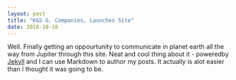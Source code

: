 ```yaml
---
layout: post
title: "K&S G. Companies, Launches Site"
date: 2018-10-10
---
```


Well. Finally getting an oppourtunity to communicate in planet earth all the way from Jupiter
through this site. Neat and cool thing about it - poweredby [Jekyll](http://jekyllrb.com) and I can use
Markdown to author my posts. It actually is alot easier than I thought it was going to be.
